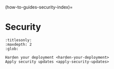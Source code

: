 (how-to-guides-security-index)=
# Security

```{toctree}
:titlesonly:
:maxdepth: 2
:glob:

Harden your deployment <harden-your-deployment>
Apply security updates <apply-security-updates>
